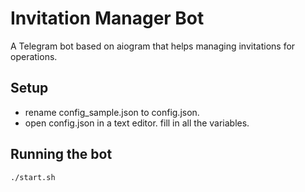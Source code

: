 # Invitation Manager Bot
A Telegram bot based on aiogram that helps managing invitations for operations.

## Setup
- rename config_sample.json to config.json.
- open config.json in a text editor. fill in all the variables.

## Running the bot
```
./start.sh
```
